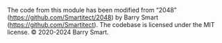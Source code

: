 The code from this module has been modified from
“2048” (https://github.com/Smartitect/2048) by Barry
Smart (https://github.com/Smartitect). The codebase is licensed under the MIT
license. © 2020-2024 Barry Smart.
